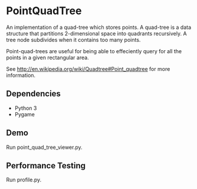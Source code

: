 PointQuadTree
=============
An implementation of a quad-tree which stores points.  A quad-tree is a data structure that partitions 2-dimensional space into quadrants recursively.  A tree node subdivides when it contains too many points.

Point-quad-trees are useful for being able to effeciently query for all the points in a given rectangular area.

See http://en.wikipedia.org/wiki/Quadtree#Point_quadtree for more information.

Dependencies
------------
* Python 3
* Pygame

Demo
----
Run point_quad_tree_viewer.py.

Performance Testing
-------------------
Run profile.py.
